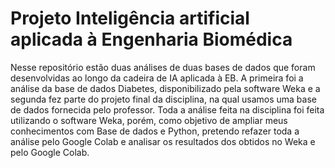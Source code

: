 # Projeto Inteligência artificial aplicada à Engenharia Biomédica
Nesse repositório estão duas análises de duas bases de dados que foram desenvolvidas ao longo da cadeira de IA aplicada à EB. A primeira foi a análise da base de dados Diabetes, disponibilizado pela software Weka e a segunda fez parte do projeto final da disciplina, na qual usamos uma base de dados fornecida pelo professor. Toda a análise feita na disciplina foi feita utilizando o software Weka, porém, como objetivo de ampliar meus conhecimentos com Base de dados e Python, pretendo refazer toda a análise pelo Google Colab e analisar os resultados dos obtidos no Weka e pelo Google Colab.

